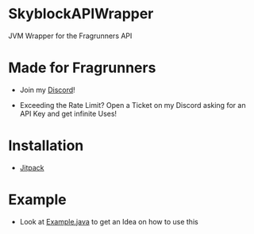# SkyblockAPIWrapper
JVM Wrapper for the Fragrunners API

# Made for Fragrunners

* Join my [Discord](https://discord.gg/qkwzgTZeEr)!

* Exceeding the Rate Limit? Open a Ticket on my Discord asking for an API Key and get infinite Uses!

# Installation

* [Jitpack](https://jitpack.io/#byBackfish/SkyblockAPIWrapper/-SNAPSHOT)

# Example
 
* Look at [Example.java](https://github.com/byBackfish/SkyblockAPIWrapper/blob/master/src/main/java/de/bybackfish/api/Example.java) to get an Idea on how to use this
